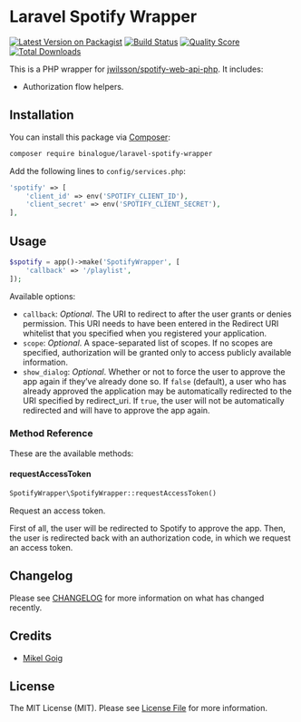 # Laravel Spotify Wrapper

[![Latest Version on Packagist](https://img.shields.io/packagist/v/binalogue/laravel-spotify-wrapper.svg?style=flat-square)](https://packagist.org/packages/binalogue/laravel-spotify-wrapper)
[![Build Status](https://img.shields.io/travis/binalogue/laravel-spotify-wrapper/master.svg?style=flat-square)](https://travis-ci.org/binalogue/laravel-spotify-wrapper)
[![Quality Score](https://img.shields.io/scrutinizer/g/binalogue/laravel-spotify-wrapper.svg?style=flat-square)](https://scrutinizer-ci.com/g/binalogue/laravel-spotify-wrapper)
[![Total Downloads](https://img.shields.io/packagist/dt/binalogue/laravel-spotify-wrapper.svg?style=flat-square)](https://packagist.org/packages/binalogue/laravel-spotify-wrapper)

This is a PHP wrapper for [jwilsson/spotify-web-api-php](https://github.com/jwilsson/spotify-web-api-php). It includes:

* Authorization flow helpers.

## Installation

You can install this package via [Composer](https://getcomposer.org/):

```bash
composer require binalogue/laravel-spotify-wrapper
```

Add the following lines to `config/services.php`:

```php
'spotify' => [
    'client_id' => env('SPOTIFY_CLIENT_ID'),
    'client_secret' => env('SPOTIFY_CLIENT_SECRET'),
],
```

## Usage

``` php
$spotify = app()->make('SpotifyWrapper', [
    'callback' => '/playlist',
]);
```

Available options:

* `callback`: _Optional_. The URI to redirect to after the user grants or denies permission. This URI needs to have been entered in the Redirect URI whitelist that you specified when you registered your application.
* `scope`: _Optional_. A space-separated list of scopes. If no scopes are specified, authorization will be granted only to access publicly available information.
* `show_dialog`: _Optional_. Whether or not to force the user to approve the app again if they’ve already done so. If `false` (default), a user who has already approved the application may be automatically redirected to the URI specified by redirect_uri. If `true`, the user will not be automatically redirected and will have to approve the app again.

### Method Reference

These are the available methods:

#### requestAccessToken

```php
SpotifyWrapper\SpotifyWrapper::requestAccessToken()
```

Request an access token.

First of all, the user will be redirected to Spotify to approve the app. Then, the user is redirected back with an authorization code, in which we request an access token.

## Changelog

Please see [CHANGELOG](CHANGELOG.md) for more information on what has changed recently.

## Credits

- [Mikel Goig](https://github.com/binalogue)

## License

The MIT License (MIT). Please see [License File](LICENSE.md) for more information.
